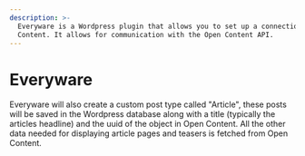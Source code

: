 ```yaml
---
description: >-
  Everyware is a Wordpress plugin that allows you to set up a connection to Open
  Content. It allows for communication with the Open Content API.
---
```


# Everyware

Everyware will also create a custom post type called "Article", these posts will be saved in the Wordpress database along with a title \(typically the articles headline\) and the uuid of the object in Open Content. All the other data needed for displaying article pages and teasers is fetched from Open Content.

